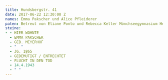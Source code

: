```yaml
---
title: Hundsbergstr. 41
date: 2017-06-22 12:30:00 Z
names: Emma Pakscher und Alice Pfleiderer
paten: Betreut von Eliane Ponto und Rebecca Keller Mönchseegymnasium Heilbro
steine:
- - HIER WOHNTE
  - EMMA PAKSCHER
  - GEB. MEYERHOF
  - "  "
  - JG. 1865
  - GEDEMÜTIGT / ENTRECHTET
  - FLUCHT IN DEN TOD
  - 14.4.1943
  - " "
---
```


